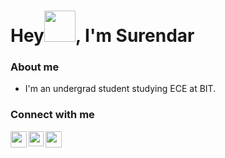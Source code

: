 # Hey<img src="https://github.com/TheDudeThatCode/TheDudeThatCode/blob/master/Assets/Hi.gif" height="50px" width="50px">, I'm Surendar 

### About me

- I'm an undergrad student studying ECE at BIT.




### Connect with me

<a href="mailto:surendar.sv024@gmail.com">
  <img align="left" width="26px" src="https://www.vectorlogo.zone/logos/gmail/gmail-icon.svg" />
</a>
<a href="https://www.linkedin.com/in/surendar-sv-a940821bb/">
  <img align="left" width="24px" src="https://www.vectorlogo.zone/logos/linkedin/linkedin-icon.svg"/>
</a>
<a href="https://twitter.com/surendarexe">
  <img align="left" width="26px" src="https://www.vectorlogo.zone/logos/twitter/twitter-tile.svg" />
</a>

